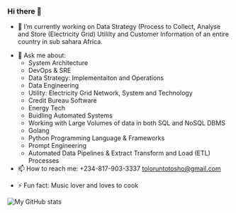 ### Hi there 👋


<!-- Here are some ideas to get you started:-->

- 🔭 I’m currently working on Data Strategy (Process to Collect, Analyse and Store (Electricity Grid)  Utililty and Customer Information of an entire country in sub sahara Africa.
<!-- - 🌱 I’m currently learning ...
- 👯 I’m looking to collaborate on ...
- 🤔 I’m looking for help with ... -->
- 💬 Ask me about:
  -  System Architecture
  -  DevOps & SRE
  -  Data Strategy: Implementaiton and Operations
  -  Data Engineering
  -  Utility: Electricity Grid Network, System and Technology
  -  Credit Bureau Software
  -  Energy Tech 
  -  Buidling Automated Systems
  -  Working with Large Volumes of data in both SQL and NoSQL DBMS
  -  Golang
  -  Python Programming Language & Frameworks
  -  Prompt Engineering
  -  Automated Data Pipelines & Extract Transform and Load (ETL) Processes
- 📫 How to reach me: +234-817-903-3337 toloruntotosho@gmail.com 
<!-- - 😄 Pronouns: He/Him -->
- ⚡ Fun fact: Music lover and loves to cook

![My GitHub stats](https://github-readme-stats.vercel.app/api?username=seun-otosho&theme=dark&show_icons=true)
